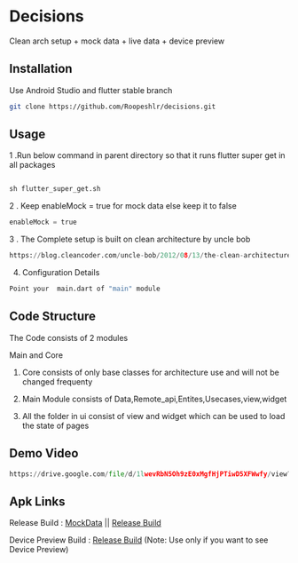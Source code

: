 # Decisions

Clean arch setup + mock data + live data + device preview

## Installation

Use Android Studio and flutter stable branch 

```bash
git clone https://github.com/Roopeshlr/decisions.git
```

## Usage

1 .Run below command in parent directory so that it runs flutter super get in all packages


```python

sh flutter_super_get.sh
```
2 . Keep enableMock = true for mock data else keep it to false


```python
enableMock = true
```

3 . The Complete setup is built on clean architecture by uncle bob 


```python
https://blog.cleancoder.com/uncle-bob/2012/08/13/the-clean-architecture.html
```

4. Configuration Details


```python
Point your  main.dart of "main" module 
```


## Code Structure

The Code consists of 2 modules

Main and Core

1. Core consists of only base classes for architecture use and will not be changed frequenty

2. Main Module consists of  Data,Remote_api,Entites,Usecases,view,widget

3. All the folder in ui consist of view and widget which can be used to load the state of pages 


 


## Demo Video


```python
https://drive.google.com/file/d/1lwevRbN5Oh9zE0xMgfHjPTiwD5XFWwfy/view?usp=sharing
```

## Apk Links 

Release Build :  [MockData](https://drive.google.com/file/d/1GkS_JZvqEnxYKe1xzO7astn9EonMpA0G/view?usp=sharing) || [Release Build](https://drive.google.com/file/d/1FFzyCtZtECvCYMXmDYwUJ2JL6eIJHBnY/view?usp=sharing)

Device Preview Build :  [Release Build](https://drive.google.com/file/d/1qlBXnYznyDiVkzKSfjTIuZSDrJyuNxVO/view?usp=sharing)  (Note: Use only if you want to see Device Preview)



 
